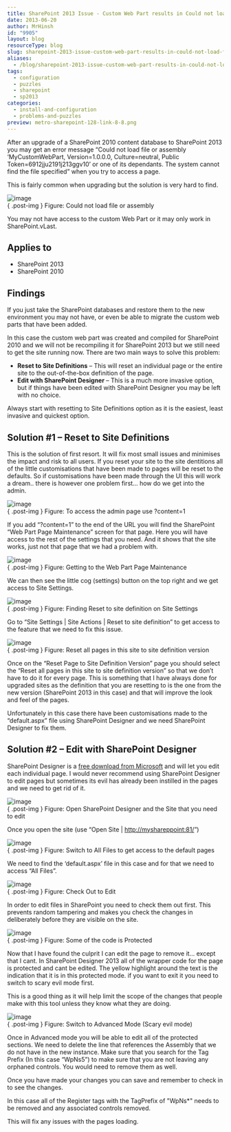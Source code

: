 ```yaml
---
title: SharePoint 2013 Issue - Custom Web Part results in Could not load file or assembly after upgrade
date: 2013-06-20
author: MrHinsh
id: "9905"
layout: blog
resourceType: blog
slug: sharepoint-2013-issue-custom-web-part-results-in-could-not-load-file-or-assembly-after-upgrade
aliases:
  - /blog/sharepoint-2013-issue-custom-web-part-results-in-could-not-load-file-or-assembly-after-upgrade
tags:
  - configuration
  - puzzles
  - sharepoint
  - sp2013
categories:
  - install-and-configuration
  - problems-and-puzzles
preview: metro-sharepoint-128-link-8-8.png
---
```


After an upgrade of a SharePoint 2010 content database to SharePoint 2013 you may get an error message “Could not load file or assembly ‘MyCustomWebPart, Version=1.0.0.0, Culture=neutral, Public Token=6912jju2191j213ggv10’ or one of its dependants. The system cannot find the file specified” when you try to access a page.

This is fairly common when upgrading but the solution is very hard to find.

![image](images/image2-3-3.png "image")  
{ .post-img }
Figure: Could not load file or assembly

You may not have access to the custom Web Part or it may only work in SharePoint.vLast.

## Applies to

- SharePoint 2013
- SharePoint 2010

## Findings

If you just take the SharePoint databases and restore them to the new environment you may not have, or even be able to migrate the custom web parts that have been added.

In this case the custom web part was created and compiled for SharePoint 2010 and we will not be recompiling it for SharePoint 2013 but we still need to get the site running now. There are two main ways to solve this problem:

- **Reset to Site Definitions** – This will reset an individual page or the entire site to the out-of-the-box definition of the page.
- **Edit with SharePoint Designer** – This is a much more invasive option, but if things have been edited with SharePoint Designer you may be left with no choice.

Always start with resetting to Site Definitions option as it is the easiest, least invasive and quickest option.

## Solution #1 – Reset to Site Definitions

This is the solution of first resort. It will fix most small issues and minimises the impact and risk to all users. If you reset your site to the site dentitions all of the little customisations that have been made to pages will be reset to the defaults. So if customisations have been made through the UI this will work a dream.. there is however one problem first… how do we get into the admin.

![image](images/image3-4-4.png "image")  
{ .post-img }
Figure: To access the admin page use ?content=1

If you add “?content=1” to the end of the URL you will find the SharePoint “Web Part Page Maintenance” screen for that page. Here you will have access to the rest of the settings that you need. And it shows that the site works, just not that page that we had a problem with.

![image](images/image4.png "image")  
{ .post-img }
Figure: Getting to the Web Part Page Maintenance

We can then see the little cog (settings) button on the top right and we get access to Site Settings.

![image](images/image5.png "image")  
{ .post-img }
Figure: Finding Reset to site definition on Site Settings

Go to “Site Settings | Site Actions | Reset to site definition” to get access to the feature that we need to fix this issue.

![image](images/image6.png "image")  
{ .post-img }
Figure: Reset all pages in this site to site definition version

Once on the “Reset Page to Site Definition Version” page you should select the “Reset all pages in this site to site definition version” so that we don’t have to do it for every page. This is something that I have always done for upgraded sites as the definition that you are resetting to is the one from the new version (SharePoint 2013 in this case) and that will improve the look and feel of the pages.

Unfortunately in this case there have been customisations made to the “default.aspx” file using SharePoint Designer and we need SharePoint Designer to fix them.

## Solution #2 – Edit with SharePoint Designer

SharePoint Designer is a [free download from Microsoft](http://www.microsoft.com/en-us/download/details.aspx?id=35491) and will let you edit each individual page. I would never recommend using SharePoint Designer to edit pages but sometimes its evil has already been instilled in the pages and we need to get rid of it.

![image](images/image7-5-5.png "image")  
{ .post-img }
Figure: Open SharePoint Designer and the Site that you need to edit

Once you open the site (use “Open Site | [http://myshareppoint:81/](http://myshareppoint:81/)”)

![image](images/image8-6-6.png "image")  
{ .post-img }
Figure: Switch to All Files to get access to the default pages

We need to find the ‘default.aspx’ file in this case and for that we need to access “All Files”.

![image](images/image9-7-7.png "image")  
{ .post-img }
Figure: Check Out to Edit

In order to edit files in SharePoint you need to check them out first. This prevents random tampering and makes you check the changes in deliberately before they are visible on the site.

![image](images/image10-1-1.png "image")  
{ .post-img }
Figure: Some of the code is Protected

Now that I have found the culprit I can edit the page to remove it… except that I cant. In SharePoint Designer 2013 all of the wrapper code for the page is protected and cant be edited. The yellow highlight around the text is the indication that it is in this protected mode. if you want to exit it you need to switch to scary evil mode first.

This is a good thing as it will help limit the scope of the changes that people make with this tool unless they know what they are doing.

![image](images/image11-2-2.png "image")  
{ .post-img }
Figure: Switch to Advanced Mode (Scary evil mode)

Once in Advanced mode you will be able to edit all of the protected sections. We need to delete the line that references the Assembly that we do not have in the new instance. Make sure that you search for the Tag Prefix (In this case “WpNs5”) to make sure that you are not leaving any orphaned controls. You would need to remove them as well.

Once you have made your changes you can save and remember to check in to see the changes.

In this case all of the Register tags with the TagPrefix of "WpNs\*" needs to be removed and any associated controls removed.

This will fix any issues with the pages loading.
